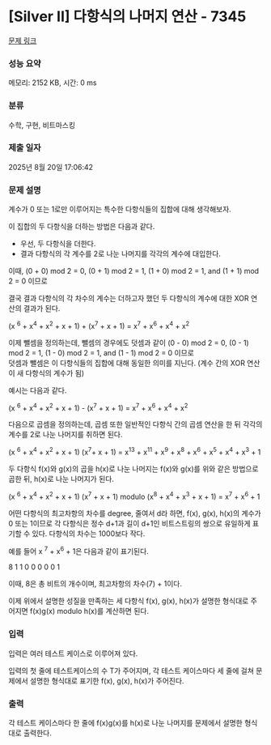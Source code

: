 # [Silver II] 다항식의 나머지 연산 - 7345 

[문제 링크](https://www.acmicpc.net/problem/7345) 

### 성능 요약

메모리: 2152 KB, 시간: 0 ms

### 분류

수학, 구현, 비트마스킹

### 제출 일자

2025년 8월 20일 17:06:42

### 문제 설명

<p>계수가 0 또는 1로만 이루어지는 특수한 다항식들의 집합에 대해 생각해보자.</p>

<p>이 집합의 두 다항식을 더하는 방법은 다음과 같다.</p>

<ul>
	<li>우선, 두 다항식을 더한다.</li>
	<li>결과 다항식의 각 계수를 2로 나눈 나머지를 각각의 계수에 대입한다.</li>
</ul>

<p>이때, (0 + 0) mod 2 = 0, (0 + 1) mod 2 = 1, (1 + 0) mod 2 = 1, and (1 + 1) mod 2 = 0 이므로</p>

<p>결국 결과 다항식의 각 차수의 계수는 더하고자 했던 두 다항식의 계수에 대한 XOR 연산의 결과가 된다.</p>

<p>(x <sup>6</sup> + x<sup>4</sup> + x<sup>2</sup> + x + 1) + (x<sup>7</sup> + x + 1) = x<sup>7</sup> + x<sup>6</sup> + x<sup>4</sup> + x<sup>2</sup></p>

<p>이제 뺄셈을 정의하는데, 뺄셈의 경우에도 덧셈과 같이 (0 - 0) mod 2 = 0, (0 - 1) mod 2 = 1, (1 - 0) mod 2 = 1, and (1 - 1) mod 2 = 0 이므로<br>
덧셈과 뺄셈은 이 다항식들의 집합에 대해 동일한 의미를 지닌다. (계수 간의 XOR 연산이 새 다항식의 계수가 됨)</p>

<p>예시는 다음과 같다.</p>

<p>(x <sup>6</sup> + x<sup>4</sup> + x<sup>2</sup> + x + 1) - (x<sup>7</sup> + x + 1) = x<sup>7</sup> + x<sup>6</sup> + x<sup>4</sup> + x<sup>2</sup></p>

<p>다음으로 곱셈을 정의하는데, 곱셈 또한 일반적인 다항식 간의 곱셈 연산을 한 뒤 각각의 계수를 2로 나눈 나머지를 취하면 된다.</p>

<p>(x <sup>6</sup> + x<sup>4</sup> + x<sup>2</sup> + x + 1) (x<sup>7</sup>+ x + 1) = x<sup>13</sup> + x<sup>11</sup> + x<sup>9</sup> + x<sup>8</sup> + x<sup>6</sup> + x<sup>5</sup> + x<sup>4</sup> + x<sup>3</sup> + 1</p>

<p>두 다항식 f(x)와 g(x)의 곱을 h(x)로 나눈 나머지는 f(x)와 g(x)를 위와 같은 방법으로 곱한 뒤, h(x)로 나눈 나머지가 된다.</p>

<p>(x <sup>6</sup> + x<sup>4</sup> + x<sup>2</sup> + x + 1) (x<sup>7</sup> + x + 1) modulo (x<sup>8</sup> + x<sup>4</sup> + x<sup>3</sup> + x + 1) = x<sup>7</sup> + x<sup>6</sup> + 1</p>

<p>어떤 다항식의 최고차항의 차수를 degree, 줄여서 d라 하면, f(x), g(x), h(x)의 계수가 0 또는 1이므로 각 다항식은 정수 d+1과 길이 d+1인 비트스트링의 쌍으로 유일하게 표기할 수 있다. 다항식의 차수는 1000보다 작다.</p>

<p>예를 들어 x <sup>7</sup> + x<sup>6</sup> + 1은 다음과 같이 표기된다.</p>

<p>8 1 1 0 0 0 0 0 1</p>

<p>이때, 8은 총 비트의 개수이며, 최고차항의 차수(7) + 1이다.</p>

<p>이제 위에서 설명한 성질을 만족하는 세 다항식 f(x), g(x), h(x)가 설명한 형식대로 주어지면 f(x)g(x) modulo h(x)를 계산하면 된다.</p>

### 입력 

 <p>입력은 여러 테스트 케이스로 이루어져 있다.</p>

<p>입력의 첫 줄에 테스트케이스의 수 T가 주어지며, 각 테스트 케이스마다 세 줄에 걸쳐 문제에서 설명한 형식대로 표기한 f(x), g(x), h(x)가 주어진다.</p>

### 출력 

 <p>각 테스트 케이스마다 한 줄에 f(x)g(x)를 h(x)로 나눈 나머지를 문제에서 설명한 형식대로 출력한다.</p>

